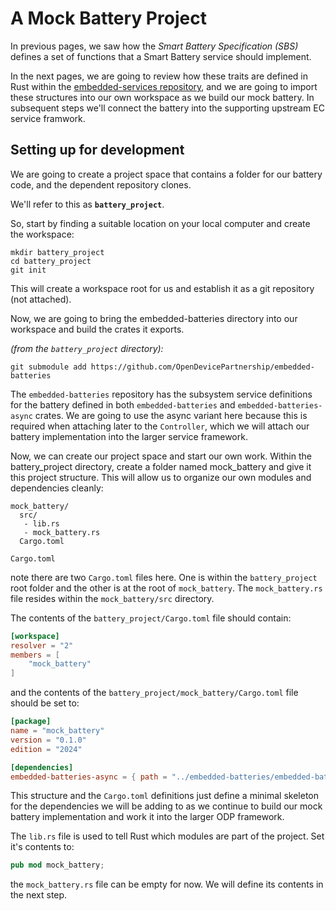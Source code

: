 # A Mock Battery Project

In previous pages, we saw how the _Smart Battery Specification (SBS)_ defines a set of functions that a Smart Battery service should implement.

In the next pages, we are going to review how these traits are defined in Rust within the [embedded-services repository](https://github.com/OpenDevicePartnership/embedded-services/), and we are going to import these structures into our own workspace as we build our mock battery.
In subsequent steps we'll connect the battery into the supporting upstream EC service framwork.

## Setting up for development
We are going to create a project space that contains a folder for our battery code, and the dependent repository clones.

We'll refer to this as __`battery_project`__.

So, start by finding a suitable location on your local computer and create the workspace:

```
mkdir battery_project
cd battery_project
git init
```
This will create a workspace root for us and establish it as a git repository (not attached).

Now, we are going to bring the embedded-batteries directory
into our workspace and build the crates it exports.

_(from the `battery_project` directory):_
```
git submodule add https://github.com/OpenDevicePartnership/embedded-batteries
```

The `embedded-batteries` repository has the subsystem service definitions for the battery defined in both 
`embedded-batteries` and `embedded-batteries-async` crates.  We are going to use the async variant here because this is required when attaching later to the `Controller`, which we will attach our battery implementation into the larger service framework.


Now, we can create our project space and start our own work.  Within the battery_project directory, create a folder named mock_battery and give it this project structure.  This will allow us to organize our own modules and dependencies cleanly:

```
mock_battery/
  src/ 
   - lib.rs
   - mock_battery.rs
  Cargo.toml 
  
Cargo.toml  
```
note there are two `Cargo.toml` files here. One is within the `battery_project` root folder and the other is at the root of `mock_battery`.  The `mock_battery.rs` file resides within the `mock_battery/src` directory.

The contents of the `battery_project/Cargo.toml` file should contain:

```toml
[workspace]
resolver = "2"
members = [
    "mock_battery"
]

```
and the contents of the `battery_project/mock_battery/Cargo.toml` file should be set to:

```toml
[package]
name = "mock_battery"
version = "0.1.0"
edition = "2024"

[dependencies]
embedded-batteries-async = { path = "../embedded-batteries/embedded-batteries-async" }
```

This structure and the `Cargo.toml` definitions just define a minimal skeleton for the dependencies we will be adding to as we continue to build our mock battery implementation and work it into the larger ODP framework.

The `lib.rs` file is used to tell Rust which modules are part of the project. Set it's contents to:
```rust
pub mod mock_battery;
```

the `mock_battery.rs` file can be empty for now.  We will define its contents in the next step.

